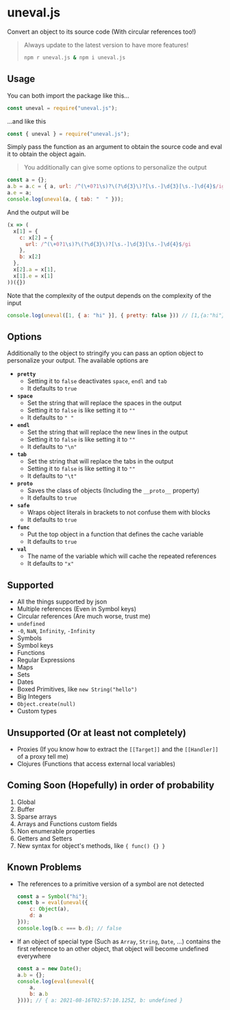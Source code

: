 
# uneval.js
Convert an object to its source code (With circular references too!)
> Always update to the latest version to have more features! <br>
> ```bash
> npm r uneval.js & npm i uneval.js
> ```

## Usage
You can both import the package like this...
```js
const uneval = require("uneval.js");
```
...and like this
```js
const { uneval } = require("uneval.js");
```
Simply pass the function as an argument to obtain the source code and eval it to obtain the object again.
> You additionally can give some options to personalize the output
```js
const a = {};
a.b = a.c = { a, url: /^(\+0?1\s)?\(?\d{3}\)?[\s.-]\d{3}[\s.-]\d{4}$/ig };
a.e = a;
console.log(uneval(a, { tab: "  " }));
```
And the output will be
```js
(x => (
  x[1] = {
    c: x[2] = {
      url: /^(\+0?1\s)?\(?\d{3}\)?[\s.-]\d{3}[\s.-]\d{4}$/gi
    },
    b: x[2]
  },
  x[2].a = x[1],
  x[1].e = x[1]
))({})
```
Note that the complexity of the output depends on the complexity of the input
```js
console.log(uneval([1, { a: "hi" }], { pretty: false })) // [1,{a:"hi"}]
```

## Options
Additionally to the object to stringify you can pass an option object to personalize your output.
The available options are
- **`pretty`**
    - Setting it to `false` deactivates `space`, `endl` and `tab`
    - It defaults to `true`
- **`space`**
    - Set the string that will replace the spaces in the output
    - Setting it to `false` is like setting it to `""`
    - It defaults to `" "`
- **`endl`**
    - Set the string that will replace the new lines in the output
    - Setting it to `false` is like setting it to `""`
    - It defaults to `"\n"`
- **`tab`**
    - Set the string that will replace the tabs in the output
    - Setting it to `false` is like setting it to `""`
    - It defaults to `"\t"`
- **`proto`**
    - Saves the class of objects (Including the `__proto__` property)
    - It defaults to `true`
- **`safe`**
    - Wraps object literals in brackets to not confuse them with blocks
    - It defaults to `true`
- **`func`**
    - Put the top object in a function that defines the cache variable
    - It defaults to `true`
- **`val`**
    - The name of the variable which will cache the repeated references
    - It defaults to `"x"`

## Supported
- All the things supported by json
- Multiple references (Even in Symbol keys)
- Circular references (Are much worse, trust me)
- `undefined`
- `-0`, `NaN`, `Infinity`, `-Infinity`
- Symbols
- Symbol keys
- Functions
- Regular Expressions
- Maps
- Sets
- Dates
- Boxed Primitives, like `new String("hello")`
- Big Integers
- `Object.create(null)`
- Custom types

## Unsupported (Or at least not completely)
- Proxies (If you know how to extract the `[[Target]]` and the `[[Handler]]` of a proxy tell me)
- Clojures (Functions that access external local variables)

## Coming Soon (Hopefully) in order of probability
1. Global
2. Buffer
3. Sparse arrays
4. Arrays and Functions custom fields
5. Non enumerable properties
6. Getters and Setters
7. New syntax for object's methods, like `{ func() {} }`

## Known Problems
- The references to a primitive version of a symbol are not detected
    ```js
    const a = Symbol("hi");
    const b = eval(uneval({
        c: Object(a),
        d: a
    }));
    console.log(b.c === b.d); // false
    ```
- If an object of special type (Such as `Array`, `String`, `Date`, ...) contains the first reference to an other object, that object will become undefined everywhere
    ```js
    const a = new Date();
    a.b = {};
    console.log(eval(uneval({
        a,
        b: a.b
    }))); // { a: 2021-08-16T02:57:10.125Z, b: undefined }
    ```
